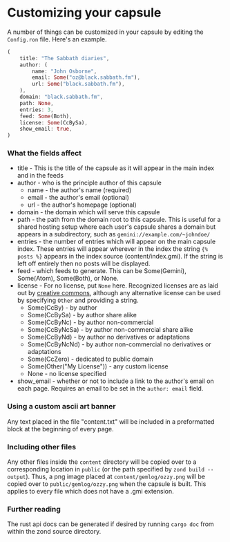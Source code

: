# Customizing your capsule
A number of things can be customized in your capsule by editing the `Config.ron`
file. Here's an example.
```Rust
(
    title: "The Sabbath diaries",
    author: (
        name: "John Osborne",
        email: Some("oz@black.sabbath.fm"),
        url: Some("black.sabbath.fm"),
    ),
    domain: "black.sabbath.fm",
    path: None,
    entries: 3,
    feed: Some(Both),
    license: Some(CcBySa),
    show_email: true,
)
```
### What the fields affect
* title - This is the title of the capsule as it will appear in the main index and
  in the feeds
* author - who is the principle author of this capsule
  * name - the author's name (required)
  * email - the author's email (optional)
  * url - the author's homepage (optional)
* domain - the domain which will serve this capsule
* path - the path from the domain root to this capsule. This is useful for a shared
  hosting setup where each user's capsule shares a domain but appears in a
  subdirectory, such as `gemini://example.com/~johndoe/`
* entries - the number of entries which will appear on the main capsule index. These
  entries will appear wherever in the index the string `{% posts %}` appears in
  the index source (content/index.gmi). If the string is left off entirely then
  no posts will be displayed.
* feed - which feeds to generate. This can be Some(Gemini), Some(Atom), Some(Both),
  or None.
* license - For no license, put `None` here. Recognized licenses are as laid out
  by [creative commons](https://creativecommons.org/), although any alternative
  license can be used by specifying `Other` and providing a string.
  * Some(CcBy) - by author
  * Some(CcBySa) - by author share alike
  * Some(CcByNc) - by author non-commercial
  * Some(CcByNcSa) - by author non-commercial share alike
  * Some(CcByNd) - by author no derivatives or adaptations
  * Some(CcByNcNd) - by author non-commercial no derivatives or adaptations
  * Some(CcZero) - dedicated to public domain
  * Some(Other("My License")) - any custom license
  * None - no license specified
* show_email - whether or not to include a link to the author's email on each
  page. Requires an email to be set in the `author: email` field.

### Using a custom ascii art banner
Any text placed in the file "content.txt" will be included in a preformatted block
at the beginning of every page.

### Including other files
Any other files inside the `content` directory will be copied over to a corresponding
location in `public` (or the path specified by `zond build --output`). Thus, a png
image placed at `content/gemlog/ozzy.png` will be copied over to
`public/gemlog/ozzy.png` when the capsule is built. This applies to every file
which does not have a .gmi extension.

### Further reading
The rust api docs can be generated if desired by running `cargo doc` from within
the zond source directory.
